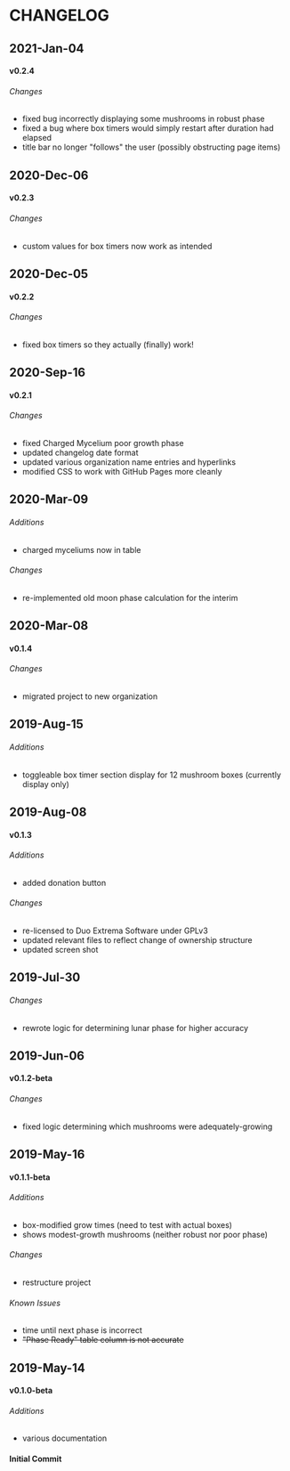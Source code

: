 # CHANGELOG

## 2021-Jan-04

#### v0.2.4

###### Changes
* fixed bug incorrectly displaying some mushrooms in robust phase
* fixed a bug where box timers would simply restart after duration had elapsed
* title bar no longer "follows" the user (possibly obstructing page items)

## 2020-Dec-06

#### v0.2.3

###### Changes
* custom values for box timers now work as intended

## 2020-Dec-05

#### v0.2.2

###### Changes
* fixed box timers so they actually (finally) work!

## 2020-Sep-16

#### v0.2.1

###### Changes
* fixed Charged Mycelium poor growth phase
* updated changelog date format
* updated various organization name entries and hyperlinks
* modified CSS to work with GitHub Pages more cleanly

## 2020-Mar-09

###### Additions
* charged myceliums now in table

###### Changes
* re-implemented old moon phase calculation for the interim

## 2020-Mar-08

#### v0.1.4

###### Changes
* migrated project to new organization

## 2019-Aug-15

###### Additions
* toggleable box timer section display for 12 mushroom boxes 
(currently display only)

## 2019-Aug-08

#### v0.1.3

###### Additions
* added donation button

###### Changes
* re-licensed to Duo Extrema Software under GPLv3
* updated relevant files to reflect change of ownership structure
* updated screen shot

## 2019-Jul-30

###### Changes
* rewrote logic for determining lunar phase for higher accuracy

## 2019-Jun-06

#### v0.1.2-beta

###### Changes
* fixed logic determining which mushrooms were adequately-growing

## 2019-May-16

#### v0.1.1-beta

###### Additions
* box-modified grow times (need to test with actual boxes)
* shows modest-growth mushrooms (neither robust nor poor phase)

###### Changes
* restructure project 

###### Known Issues

* time until next phase is incorrect
* ~~"Phase Ready" table column is not accurate~~

## 2019-May-14

#### v0.1.0-beta

###### Additions
* various documentation

#### Initial Commit